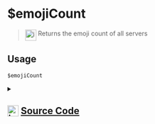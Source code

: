 # $emojiCount
> <img align="top" src="https://upload.wikimedia.org/wikipedia/commons/thumb/e/e4/Infobox_info_icon.svg/160px-Infobox_info_icon.svg.png?20150409153300" alt="image" width="25" height="auto"> Returns the emoji count of all servers
## Usage
```
$emojiCount
```
<details>
<summary>
    
## <img align="top" src="https://cdn4.iconfinder.com/data/icons/iconsimple-logotypes/512/github-512.png" alt="image" width="25" height="auto">  [Source Code](https://github.com/tryforge/ForgeScript-V2/blob/main/src/native/emojiCount.ts)
    
</summary>
    
```ts
import { NativeFunction, Return } from "../structures"

export default new NativeFunction({
    name: "$emojiCount",
    version: "1.0.0",
    description: "Returns the emoji count of all servers",
    unwrap: true,
    execute(ctx) {
        return Return.success(ctx.client.emojis.cache.size)
    },
})

```
    
</details>